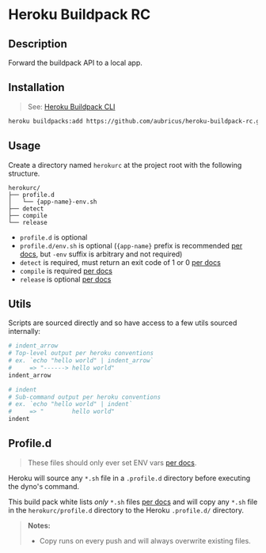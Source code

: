 [Heroku Buildpack API]: https://devcenter.heroku.com/articles/buildpack-api "Heroku Buildpack API"
[per docs]: https://devcenter.heroku.com/articles/buildpack-api


# Heroku Buildpack RC

## Description

Forward the buildpack API to a local app. 

## Installation

> See: [Heroku Buildpack CLI](https://devcenter.heroku.com/articles/buildpacks)

```bash
heroku buildpacks:add https://github.com/aubricus/heroku-buildpack-rc.git
```

## Usage

Create a directory named `herokurc` at the project root with the following structure.

```text
herokurc/
├── profile.d
│   └── {app-name}-env.sh
├── detect
├── compile
└── release
```

* `profile.d` is optional
* `profile.d/env.sh` is optional (`{app-name}` prefix is recommended [per docs], but `-env` suffix is arbitrary and not required)
* `detect` is required, must return an exit code of 1 or 0 [per docs]
* `compile` is required [per docs]
* `release` is optional [per docs]

## Utils

Scripts are sourced directly and so have access to a few utils sourced internally:

```bash
# indent_arrow
# Top-level output per heroku conventions
# ex. `echo "hello world" | indent_arrow`
#     => "------> hello world"
indent_arrow

# indent
# Sub-command output per heroku conventions
# ex. `echo "hello world" | indent`
#     => "        hello world"
indent
```

## Profile.d

> These files should only ever set ENV vars [per docs].

Heroku will source any `*.sh` file in a `.profile.d` directory before executing the dyno's command. 

This build pack white lists _only_ `*.sh` files [per docs] and will copy any `*.sh` file in the `herokurc/profile.d` directory to the Heroku `.profile.d/` directory. 

> __Notes:__ 
> 
> * Copy runs on every push and will always overwrite existing files.

